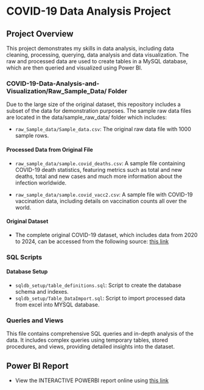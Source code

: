# COVID-19 Data Analysis Project

## Project Overview
This project demonstrates my skills in data analysis, including data cleaning, processing, querying, data analysis and data visualization. 
The raw and processed data are used to create tables in a MySQL database, which are then queried and visualized using Power BI. 

### COVID-19-Data-Analysis-and-Visualization/Raw_Sample_Data/ Folder
Due to the large size of the original dataset, this repository includes a subset of the data for demonstration purposes. 
The sample raw data files are located in the data/sample_raw_data/ folder which includes:

- `raw_Sample_data/Sample_data.csv`: The original raw data file with 1000 sample rows.
#### Processed Data from Original File
- `raw_sample_data/sample.covid_deaths.csv`: A sample file containing COVID-19 death statistics,
   featuring metrics such as total and new deaths, total and new cases and much more information about the infection worldwide.
  
- `raw_sample_data/sample.covid_vacc2.csv`: A sample file with COVID-19 vaccination data, including details on vaccination counts all over the world.
#### Original Dataset
- The complete original COVID-19 dataset, which includes data from 2020 to 2024, can be accessed from the following source:
  [this link](https://ourworldindata.org/coronavirus)
### SQL Scripts

#### Database Setup
- `sqldb_setup/table_definitions.sql`: Script to create the database schema and indexes.
- `sqldb_setup/Table_DataImport.sql`: Script to import processed data from excel into MYSQL database.

### Queries and Views
This file contains comprehensive SQL queries and in-depth analysis of the data. 
It includes complex queries using temporary tables, stored procedures, and views, providing detailed insights into the dataset.

## Power BI Report
- View the INTERACTIVE POWERBI report online using [this link](https://bit.ly/4bMZE7O)
